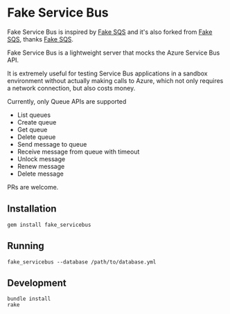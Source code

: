 # Fake Service Bus

Fake Service Bus is inspired by [Fake SQS](https://github.com/iain/fake_sqs) and it's also forked from [Fake SQS](https://github.com/iain/fake_sqs), thanks [Fake SQS](https://github.com/iain/fake_sqs).

Fake Service Bus is a lightweight server that mocks the Azure Service Bus API.

It is extremely useful for testing Service Bus applications in a sandbox environment without actually
making calls to Azure, which not only requires a network connection, but also costs
money.

Currently, only Queue APIs are supported
* List queues
* Create queue
* Get queue
* Delete queue
* Send message to queue
* Receive message from queue with timeout
* Unlock message
* Renew message
* Delete message

PRs are welcome.

## Installation

```
gem install fake_servicebus
```

## Running

```
fake_servicebus --database /path/to/database.yml
```

## Development

```
bundle install
rake
```
